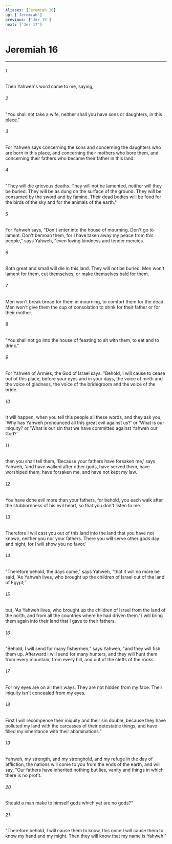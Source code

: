 ```yaml
---
Aliases: [Jeremiah 16]
up: ['Jeremiah']
previous: ['Jer 15']
next: ['Jer 17']
---
```

# Jeremiah 16
***





###### 1 

Then Yahweh's word came to me, saying, 



###### 2 

"You shall not take a wife, neither shall you have sons or daughters, in this place." 



###### 3 

For Yahweh says concerning the sons and concerning the daughters who are born in this place, and concerning their mothers who bore them, and concerning their fathers who became their father in this land: 



###### 4 

"They will die grievous deaths. They will not be lamented, neither will they be buried. They will be as dung on the surface of the ground. They will be consumed by the sword and by famine. Their dead bodies will be food for the birds of the sky and for the animals of the earth." 



###### 5 

For Yahweh says, "Don't enter into the house of mourning. Don't go to lament. Don't bemoan them, for I have taken away my peace from this people," says Yahweh, "even loving kindness and tender mercies. 



###### 6 

Both great and small will die in this land. They will not be buried. Men won't lament for them, cut themselves, or make themselves bald for them. 



###### 7 

Men won't break bread for them in mourning, to comfort them for the dead. Men won't give them the cup of consolation to drink for their father or for their mother. 



###### 8 

"You shall not go into the house of feasting to sit with them, to eat and to drink." 



###### 9 

For Yahweh of Armies, the God of Israel says: "Behold, I will cause to cease out of this place, before your eyes and in your days, the voice of mirth and the voice of gladness, the voice of the bridegroom and the voice of the bride. 



###### 10 

It will happen, when you tell this people all these words, and they ask you, 'Why has Yahweh pronounced all this great evil against us?' or 'What is our iniquity? or 'What is our sin that we have committed against Yahweh our God?' 



###### 11 

then you shall tell them, 'Because your fathers have forsaken me,' says Yahweh, 'and have walked after other gods, have served them, have worshiped them, have forsaken me, and have not kept my law. 



###### 12 

You have done evil more than your fathers, for behold, you each walk after the stubbornness of his evil heart, so that you don't listen to me. 



###### 13 

Therefore I will cast you out of this land into the land that you have not known, neither you nor your fathers. There you will serve other gods day and night, for I will show you no favor.' 



###### 14 

"Therefore behold, the days come," says Yahweh, "that it will no more be said, 'As Yahweh lives, who brought up the children of Israel out of the land of Egypt;' 



###### 15 

but, 'As Yahweh lives, who brought up the children of Israel from the land of the north, and from all the countries where he had driven them.' I will bring them again into their land that I gave to their fathers. 



###### 16 

"Behold, I will send for many fishermen," says Yahweh, "and they will fish them up. Afterward I will send for many hunters, and they will hunt them from every mountain, from every hill, and out of the clefts of the rocks. 



###### 17 

For my eyes are on all their ways. They are not hidden from my face. Their iniquity isn't concealed from my eyes. 



###### 18 

First I will recompense their iniquity and their sin double, because they have polluted my land with the carcasses of their detestable things, and have filled my inheritance with their abominations." 



###### 19 

Yahweh, my strength, and my stronghold, and my refuge in the day of affliction, the nations will come to you from the ends of the earth, and will say, "Our fathers have inherited nothing but lies, vanity and things in which there is no profit. 



###### 20 

Should a man make to himself gods which yet are no gods?" 



###### 21 

"Therefore behold, I will cause them to know, this once I will cause them to know my hand and my might. Then they will know that my name is Yahweh."
